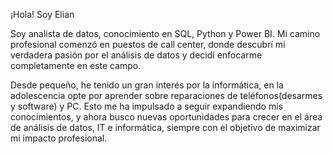 ¡Hola! Soy Elian

Soy analista de datos, conocimiento en SQL, Python y Power BI. Mi camino profesional comenzó en puestos de call center, donde descubrí mi verdadera pasión por el análisis de datos y decidí enfocarme completamente en este campo. 

Desde pequeño, he tenido un gran interés por la informática, en la adolescencia opte por aprender sobre reparaciones de teléfonos(desarmes y software) y PC. Esto me ha impulsado a seguir expandiendo mis conocimientos, y ahora busco nuevas oportunidades para crecer en el área de análisis de datos, IT e informática, siempre con el objetivo de maximizar mi impacto profesional.
<!---
eliancba/eliancba is a ✨ special ✨ repository because its `README.md` (this file) appears on your GitHub profile.
You can click the Preview link to take a look at your changes.
--->
